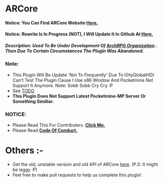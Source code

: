 # ARCore
#### Notice: You Can Find ARCore Website [__Here.__](https://backtoaction.github.io/ARCore/) 
#### Notice: Rewrite Is In Progress (NOT), I Will Update It In Github At [Here.](https://github.com/BackToAction/ARCore/tree/rewrite-arch-2)
##### Description: Used To Be Under Development Of [ArchRPG Organization](https://github.com/ArchRPG/) . Then Due To Certain Circumstances The Plugin Was Abandoned.


### Note:
- This Plugin Will Be Update 'Not To Frequently' Due To I(HyGlobalHD) Can't Test The Plugin Cause I Use x86 Window And Pocketmine Not Support It Anymore. Note: Sobb Sobb Cry Cry :P
- See [TODO](https://github.com/BackToAction/ARCore/blob/master/TODO.md)
- **This Plugin Does Not Support Latest Pocketmine-MP Server Or Something Similiar.**

### NOTICE:
- Please Read This For Contributers. [__Click Me.__](https://github.com/BackToAction/ARCore/blob/master/CONTRIBUTING.md)
- Please Read [__Code Of Conduct.__](https://github.com/BackToAction/ARCore/blob/master/CODE_OF_CONDUCT.md)

# Others :-
- Get the old, unstable version and old API of ARCore [here](https://github.com/ArchRPG/ArchCoreSystem/tree/Old-Core). (P.S: It might be laggy :P)
- Feel free to make pull requests to help us complete this plugin!
